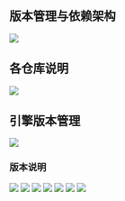 ## 版本管理与依赖架构
![](./ppt/应用架构-引擎与组件版本管理.002.jpeg)
## 各仓库说明
![](./ppt/应用架构-引擎与组件版本管理.003.jpeg)
## 引擎版本管理
![](./ppt/应用架构-引擎与组件版本管理.004.jpeg)
### 版本说明 
![](./ppt/应用架构-引擎与组件版本管理.005.jpeg)
![](./ppt/应用架构-引擎与组件版本管理.006.jpeg)
![](./ppt/应用架构-引擎与组件版本管理.007.jpeg)
![](./ppt/应用架构-引擎与组件版本管理.008.jpeg)
![](./ppt/应用架构-引擎与组件版本管理.009.jpeg)
![](./ppt/应用架构-引擎与组件版本管理.010.jpeg)
![](./ppt/应用架构-引擎与组件版本管理.011.jpeg)
